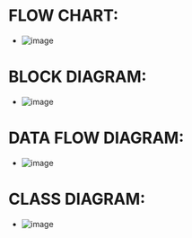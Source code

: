 # FLOW CHART:
* ![image](https://user-images.githubusercontent.com/101619680/168219887-7cd36317-3b5a-4e9d-8ebb-bebc60229ba4.png)

# BLOCK DIAGRAM:
* ![image](https://user-images.githubusercontent.com/101619680/168219972-543f8c96-1734-4fde-8c82-771742527bf0.png)

# DATA FLOW DIAGRAM:
* ![image](https://user-images.githubusercontent.com/101619680/168220012-9bb1c2c5-06ff-4f6a-9c33-617bd72868a7.png)

# CLASS DIAGRAM:
* ![image](https://user-images.githubusercontent.com/101619680/168220051-0a68cb61-af42-40d7-9bf5-be55fb481496.png)
